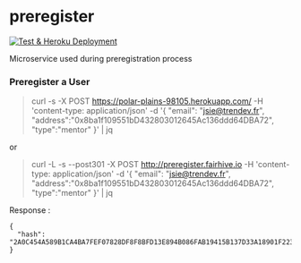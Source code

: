 # preregister
[![Test & Heroku Deployment](https://github.com/fairhive-labs/preregister/actions/workflows/test_heroku_deploy.yml/badge.svg)](https://github.com/fairhive-labs/preregister/actions/workflows/test_heroku_deploy.yml)

Microservice used during preregistration process

### Preregister a User
> curl -s -X POST https://polar-plains-98105.herokuapp.com/ -H 'content-type: application/json' -d '{ "email": "jsie@trendev.fr", "address":"0x8ba1f109551bD432803012645Ac136ddd64DBA72", "type":"mentor" }' | jq

or 

> curl -L -s --post301 -X POST http://preregister.fairhive.io -H 'content-type: application/json' -d '{ "email": "jsie@trendev.fr", "address":"0x8ba1f109551bD432803012645Ac136ddd64DBA72", "type":"mentor" }' | jq

Response :

```
{
  "hash": "2A0C454A589B1CA4BA7FEF07828DF8F8BFD13E894B086FAB19415B137D33A18901F223995D8737B81B8A3354419035F5A0BC8A7DC73B51A84383A4876A5DB3E5"
}
```
